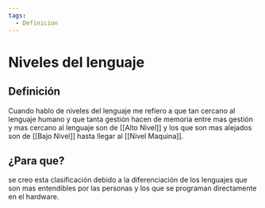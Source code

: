 ```yaml
---
tags:
  - Definicion
---
```

# Niveles del lenguaje

## Definición 

Cuando hablo de niveles del lenguaje me refiero a que tan cercano al lenguaje humano y que tanta gestión hacen de memoria entre mas gestión y mas cercano al lenguaje son de [[Alto Nivel]] y los que son mas alejados son de  [[Bajo Nivel]] hasta llegar al [[Nivel Maquina]]. 

## ¿Para que?

se creo esta clasificación debido a la diferenciación de los lenguajes que son mas entendibles por las personas y los que se programan directamente en el hardware. 

